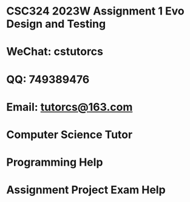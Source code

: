 # CSC324 2023W Assignment 1 Evo Design and Testing
# WeChat: cstutorcs

# QQ: 749389476

# Email: tutorcs@163.com

# Computer Science Tutor

# Programming Help

# Assignment Project Exam Help
